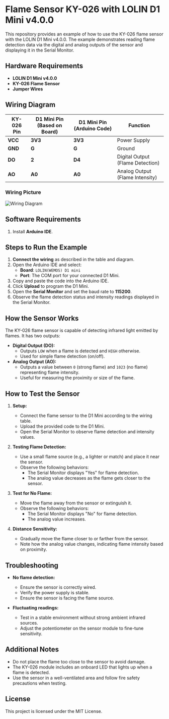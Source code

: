 # Flame Sensor KY-026 with LOLIN D1 Mini v4.0.0

This repository provides an example of how to use the KY-026 flame sensor with the LOLIN D1 Mini v4.0.0. The example demonstrates reading flame detection data via the digital and analog outputs of the sensor and displaying it in the Serial Monitor.

## Hardware Requirements
- **LOLIN D1 Mini v4.0.0**
- **KY-026 Flame Sensor**
- **Jumper Wires**

## Wiring Diagram

| **KY-026 Pin** | **D1 Mini Pin (Based on Board)** | **D1 Mini Pin (Arduino Code)** | **Function**             |
|----------------|-----------------------------------|--------------------------------|--------------------------|
| **VCC**        | **3V3**                          | **3V3**                       | Power Supply             |
| **GND**        | **G**                            | **G**                         | Ground                   |
| **DO**         | **2**                            | **D4**                        | Digital Output (Flame Detection) |
| **AO**         | **A0**                           | **A0**                        | Analog Output (Flame Intensity)  |

### Wiring Picture
![Wiring Diagram](flame_sensor_wiring_diagram.png)

## Software Requirements
1. Install **Arduino IDE**.

## Steps to Run the Example
1. **Connect the wiring** as described in the table and diagram.
2. Open the Arduino IDE and select:
   - **Board**: `LOLIN(WEMOS) D1 mini`
   - **Port**: The COM port for your connected D1 Mini.
3. Copy and paste the code into the Arduino IDE.
4. Click **Upload** to program the D1 Mini.
5. Open the **Serial Monitor** and set the baud rate to **115200**.
6. Observe the flame detection status and intensity readings displayed in the Serial Monitor.

## How the Sensor Works
The KY-026 flame sensor is capable of detecting infrared light emitted by flames. It has two outputs:
- **Digital Output (DO):**
  - Outputs `LOW` when a flame is detected and `HIGH` otherwise.
  - Used for simple flame detection (on/off).
- **Analog Output (AO):**
  - Outputs a value between `0` (strong flame) and `1023` (no flame) representing flame intensity.
  - Useful for measuring the proximity or size of the flame.

## How to Test the Sensor
1. **Setup:**
   - Connect the flame sensor to the D1 Mini according to the wiring table.
   - Upload the provided code to the D1 Mini.
   - Open the Serial Monitor to observe flame detection and intensity values.

2. **Testing Flame Detection:**
   - Use a small flame source (e.g., a lighter or match) and place it near the sensor.
   - Observe the following behaviors:
     - The Serial Monitor displays "Yes" for flame detection.
     - The analog value decreases as the flame gets closer to the sensor.

3. **Test for No Flame:**
   - Move the flame away from the sensor or extinguish it.
   - Observe the following behaviors:
     - The Serial Monitor displays "No" for flame detection.
     - The analog value increases.

4. **Distance Sensitivity:**
   - Gradually move the flame closer to or farther from the sensor.
   - Note how the analog value changes, indicating flame intensity based on proximity.

## Troubleshooting
- **No flame detection:**
  - Ensure the sensor is correctly wired.
  - Verify the power supply is stable.
  - Ensure the sensor is facing the flame source.

- **Fluctuating readings:**
  - Test in a stable environment without strong ambient infrared sources.
  - Adjust the potentiometer on the sensor module to fine-tune sensitivity.

## Additional Notes
- Do not place the flame too close to the sensor to avoid damage.
- The KY-026 module includes an onboard LED that lights up when a flame is detected.
- Use the sensor in a well-ventilated area and follow fire safety precautions when testing.

## License
This project is licensed under the MIT License.

